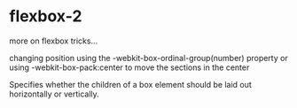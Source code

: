 # flexbox-2

more on flexbox tricks...

changing position using the -webkit-box-ordinal-group(number) property
or using -webkit-box-pack:center to move the sections in the center

Specifies whether the children of a box element should be laid out horizontally or vertically.
